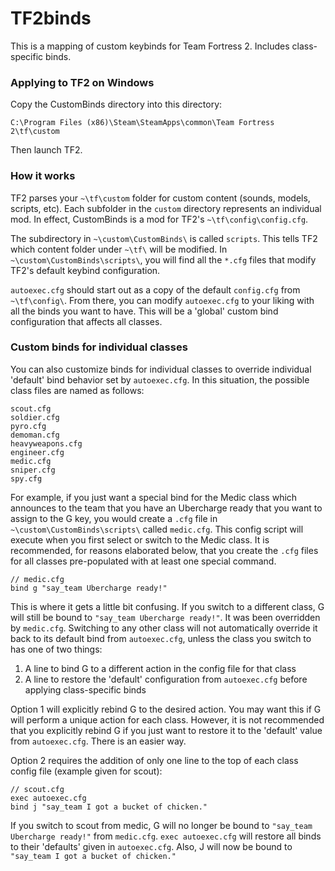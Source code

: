 # TF2binds

This is a mapping of custom keybinds for Team Fortress 2. Includes class-specific binds.

### Applying to TF2 on Windows
Copy the CustomBinds directory into this directory:  
```
C:\Program Files (x86)\Steam\SteamApps\common\Team Fortress 2\tf\custom
```
Then launch TF2.  

### How it works
TF2 parses your `~\tf\custom` folder for custom content (sounds, models, scripts, etc). Each subfolder in the `custom` directory represents an individual mod. In effect, CustomBinds is a mod for TF2's `~\tf\config\config.cfg`.

The subdirectory in `~\custom\CustomBinds\` is called `scripts`. This tells TF2 which content folder under `~\tf\` will be modified. In `~\custom\CustomBinds\scripts\`, you will find all the `*.cfg` files that modify TF2's default keybind configuration.

`autoexec.cfg` should start out as a copy of the default `config.cfg` from `~\tf\config\`. From there, you can modify `autoexec.cfg` to your liking with all the binds you want to have. This will be a 'global' custom bind configuration that affects all classes.

### Custom binds for individual classes
You can also customize binds for individual classes to override individual 'default' bind behavior set by `autoexec.cfg`. In this situation, the possible class files are named as follows:

```
scout.cfg
soldier.cfg
pyro.cfg
demoman.cfg
heavyweapons.cfg
engineer.cfg
medic.cfg
sniper.cfg
spy.cfg
```

For example, if you just want a special bind for the Medic class which announces to the team that you have an Ubercharge ready that you want to assign to the G key, you would create a `.cfg` file in `~\custom\CustomBinds\scripts\` called `medic.cfg`. This config script will execute when you first select or switch to the Medic class. It is recommended, for reasons elaborated below, that you create the `.cfg` files for all classes pre-populated with at least one special command.

```
// medic.cfg
bind g "say_team Ubercharge ready!"
```

This is where it gets a little bit confusing. If you switch to a different class, G will still be bound to `"say_team Ubercharge ready!"`. It was been overridden by `medic.cfg`. Switching to any other class will not automatically override it back to its default bind from `autoexec.cfg`, unless the class you switch to has one of two things:

1. A line to bind G to a different action in the config file for that class
2. A line to restore the 'default' configuration from `autoexec.cfg` before applying class-specific binds
 
Option 1 will explicitly rebind G to the desired action. You may want this if G will perform a unique action for each class. However, it is not recommended that you explicitly rebind G if you just want to restore it to the 'default' value from `autoexec.cfg`. There is an easier way.

Option 2 requires the addition of only one line to the top of each class config file (example given for scout):

```
// scout.cfg
exec autoexec.cfg
bind j "say_team I got a bucket of chicken."
```

If you switch to scout from medic, G will no longer be bound to `"say_team Ubercharge ready!"` from `medic.cfg`. `exec autoexec.cfg` will restore all binds to their 'defaults' given in `autoexec.cfg`. Also, J will now be bound to `"say_team I got a bucket of chicken."`
